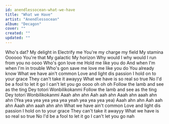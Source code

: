 ```yaml
---
id: anendlessocean-what-we-have
title: "What we Have"
artist: "Anendlessocean"
album: "Decagon"
cover: ""
created: ""
updated: ""
---
```


Who's dat?
My delight in
Electrify me
You're my charge my field
My stamina
Oooooo
You're that
My galactic
My horizon
Why would I why would I run from you no oooo
Who's gon love me
Hold me like you do
And when I'm when I'm in trouble
Who's gon save me love me like you do
You already know
What we have ain't common
Love and light dis passion
I hold on to your grace
They can't take it awayyy
What we have is so real so true
No I'd be a fool to let it go
I can't let you go oooo oh oh oh
Follow the lamb and see as the ting Dey totori
Wonbilikokanmi
Follow the lamb and see as the ting Dey totori
Wonbilikokanmi
Aaah ahn ahn
Aah aah ahn
Aaah ahn aaah ahn ahn
(Yea yea yea yea yea yea yeah yea yea yea yea)
Aaah ahn ahn
Aah aah ahn
Aaah ahn aaah ahn ahn
What we have ain't common
Love and light dis passion
I hold on to your grace
They can't take it awayyy
What we have is so real so true
No I'd be a fool to let it go
I can't let you go nah